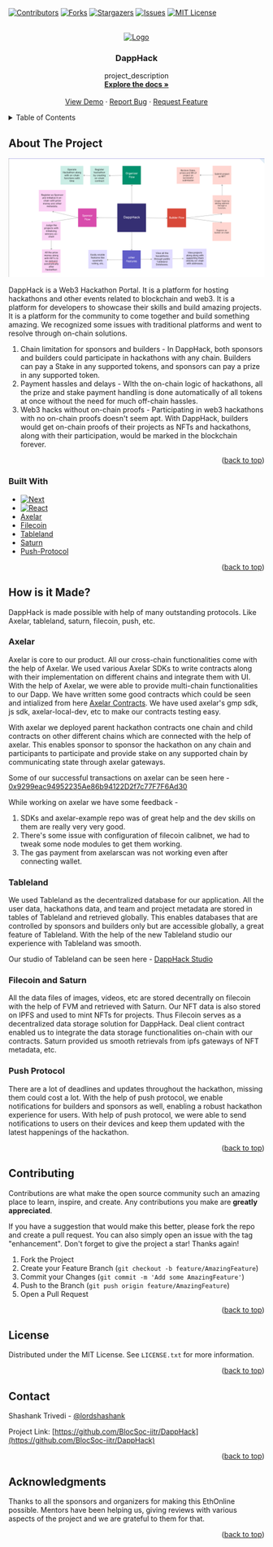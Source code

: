 <!-- Improved compatibility of back to top link: See: https://github.com/othneildrew/Best-README-Template/pull/73 -->

<a name="readme-top"></a>

<!--
*** Thanks for checking out the Best-README-Template. If you have a suggestion
*** that would make this better, please fork the repo and create a pull request
*** or simply open an issue with the tag "enhancement".
*** Don't forget to give the project a star!
*** Thanks again! Now go create something AMAZING! :D
-->

<!-- PROJECT SHIELDS -->
<!--
*** I'm using markdown "reference style" links for readability.
*** Reference links are enclosed in brackets [ ] instead of parentheses ( ).
*** See the bottom of this document for the declaration of the reference variables
*** for contributors-url, forks-url, etc. This is an optional, concise syntax you may use.
*** https://www.markdownguide.org/basic-syntax/#reference-style-links
-->

[![Contributors][contributors-shield]][contributors-url]
[![Forks][forks-shield]][forks-url]
[![Stargazers][stars-shield]][stars-url]
[![Issues][issues-shield]][issues-url]
[![MIT License][license-shield]][license-url]

<!-- PROJECT LOGO -->
<br />
<div align="center">
  <a href="https://github.com/BlocSoc-iitr/DappHack">
    <img src="frontent/public/hackathon.jpeg" alt="Logo" width="80" height="80">
  </a>

<h3 align="center">DappHack</h3>

  <p align="center">
    project_description
    <br />
    <a href="https://github.com/BlocSoc-iitr/DappHack"><strong>Explore the docs »</strong></a>
    <br />
    <br />
    <a href="https://ethglobal.com/showcase/dapphack-4tjef">View Demo</a>
    ·
    <a href="https://github.com/BlocSoc-iitr/DappHack/issues">Report Bug</a>
    ·
    <a href="https://github.com/BlocSoc-iitr/DappHack/issues">Request Feature</a>
  </p>
</div>

<!-- TABLE OF CONTENTS -->
<details>
  <summary>Table of Contents</summary>
  <ol>
    <li>
      <a href="#about-the-project">About The Project</a>
      <ul>
        <li><a href="#built-with">Built With</a></li>
      </ul>
    </li>
    <li><a href="#How is it Made?">How is it made></a></li>
    <li><a href="#contributing">Contributing</a></li>
    <li><a href="#license">License</a></li>
    <li><a href="#contact">Contact</a></li>
    <li><a href="#acknowledgments">Acknowledgments</a></li>
  </ol>
</details>

<!-- ABOUT THE PROJECT -->

## About The Project

![Product Name Screen Shot][product-screenshot]

DappHack is a Web3 Hackathon Portal. It is a platform for hosting hackathons and other events related to blockchain and web3. It is a platform for developers to showcase their skills and build amazing projects. It is a platform for the community to come together and build something amazing.
We recognized some issues with traditional platforms and went to resolve through on-chain solutions.

1. Chain limitation for sponsors and builders - In DappHack, both sponsors and builders could participate in hackathons with any chain. Builders can pay a Stake in any supported tokens, and sponsors can pay a prize in any supported token.
2. Payment hassles and delays - WIth the on-chain logic of hackathons, all the prize and stake payment handling is done automatically of all tokens at once without the need for much off-chain hassles.
3. Web3 hacks without on-chain proofs - Participating in web3 hackathons with no on-chain proofs doesn't seem apt. With DappHack, builders would get on-chain proofs of their projects as NFTs and hackathons, along with their participation, would be marked in the blockchain forever.

<p align="right">(<a href="#readme-top">back to top</a>)</p>

### Built With

- [![Next][next.js]][next-url]
- [![React][react.js]][react-url]
- [Axelar]
- [Filecoin]
- [Tableland]
- [Saturn]
- [Push-Protocol]

<p align="right">(<a href="#readme-top">back to top</a>)</p>

<!-- USAGE EXAMPLES -->

## How is it Made?

DappHack is made possible with help of many outstanding protocols. Like Axelar, tableland, saturn, filecoin, push, etc.

### Axelar

Axelar is core to our product. All our cross-chain functionalities come with the help of Axelar. We used various Axelar SDKs to write contracts along with their implementation on different chains and integrate them with UI. With the help of Axelar, we were able to provide multi-chain functionalities to our Dapp. We have written some good contracts which could be seen and intialized from here [Axelar Contracts](https://github.com/BlocSoc-iitr/DappHack/tree/master/axelar-cross-chain). We have used axelar's gmp sdk, js sdk, axelar-local-dev, etc to make our contracts testing easy.

With axelar we deployed parent hackathon contracts one chain and child contracts on other different chains which are connected with the help of axelar. This enables sponsor to sponsor the hackathon on any chain and participants to participate and provide stake on any supported chain by communicating state through axelar gateways.

Some of our successful transactions on axelar can be seen here -
[0x9299eac94952235Ae86b94122D2f7c77F7F6Ad30](https://testnet.axelarscan.io/address/0x9299eac94952235Ae86b94122D2f7c77F7F6Ad30?tab=general_message_passing)

While working on axelar we have some feedback -

1. SDKs and axelar-example repo was of great help and the dev skills on them are really very very good.
2. There's some issue with configuration of filecoin calibnet, we had to tweak some node modules to get them working.
3. The gas payment from axelarscan was not working even after connecting wallet.

### Tableland

We used Tableland as the decentralized database for our application. All the user data, hackathons data, and team and project metadata are stored in tables of Tableland and retrieved globally. This enables databases that are controlled by sponsors and builders only but are accessible globally, a great feature of Tableland. With the help of the new Tableland studio our experience with Tableland was smooth.

Our studio of Tableland can be seen here - [DappHack Studio](https://studio.tableland.xyz/lordstudio/dapphack)

### Filecoin and Saturn

All the data files of images, videos, etc are stored decentrally on filecoin with the help of FVM and retrieved with Saturn. Our NFT data is also stored on IPFS and used to mint NFTs for projects. Thus Filecoin serves as a decentralized data storage solution for DappHack. Deal client contract enabled us to integrate the data storage functionalities on-chain with our contracts.
Saturn provided us smooth retrievals from ipfs gateways of NFT metadata, etc.

### Push Protocol

There are a lot of deadlines and updates throughout the hackathon, missing them could cost a lot. With the help of push protocol, we enable notifications for builders and sponsors as well, enabling a robust hackathon experience for users. With help of push protocol, we were able to send notifications to users on their devices and keep them updated with the latest happenings of the hackathon.

<p align="right">(<a href="#readme-top">back to top</a>)</p>

<!-- CONTRIBUTING -->

## Contributing

Contributions are what make the open source community such an amazing place to learn, inspire, and create. Any contributions you make are **greatly appreciated**.

If you have a suggestion that would make this better, please fork the repo and create a pull request. You can also simply open an issue with the tag "enhancement".
Don't forget to give the project a star! Thanks again!

1. Fork the Project
2. Create your Feature Branch (`git checkout -b feature/AmazingFeature`)
3. Commit your Changes (`git commit -m 'Add some AmazingFeature'`)
4. Push to the Branch (`git push origin feature/AmazingFeature`)
5. Open a Pull Request

<p align="right">(<a href="#readme-top">back to top</a>)</p>

<!-- LICENSE -->

## License

Distributed under the MIT License. See `LICENSE.txt` for more information.

<p align="right">(<a href="#readme-top">back to top</a>)</p>

<!-- CONTACT -->

## Contact

Shashank Trivedi - [@lordshashank](https://twitter.com/0xLord_forever)

Project Link: [https://github.com/BlocSoc-iitr/DappHack](https://github.com/BlocSoc-iitr/DappHack)

<p align="right">(<a href="#readme-top">back to top</a>)</p>

<!-- ACKNOWLEDGMENTS -->

## Acknowledgments

Thanks to all the sponsors and organizers for making this EthOnline possible.
Mentors have been helping us, giving reviews with various aspects of the project and we are grateful to them for that.

<p align="right">(<a href="#readme-top">back to top</a>)</p>

<!-- MARKDOWN LINKS & IMAGES -->
<!-- https://www.markdownguide.org/basic-syntax/#reference-style-links -->

[contributors-shield]: https://img.shields.io/github/contributors/BlocSoc-iitr/DappHack.svg?style=for-the-badge
[contributors-url]: https://github.com/BlocSoc-iitr/DappHack/graphs/contributors
[forks-shield]: https://img.shields.io/github/forks/BlocSoc-iitr/DappHack.svg?style=for-the-badge
[forks-url]: https://github.com/BlocSoc-iitr/DappHack/network/members
[stars-shield]: https://img.shields.io/github/stars/BlocSoc-iitr/DappHack.svg?style=for-the-badge
[stars-url]: https://github.com/BlocSoc-iitr/DappHack/stargazers
[issues-shield]: https://img.shields.io/github/issues/BlocSoc-iitr/DappHack.svg?style=for-the-badge
[issues-url]: https://github.com/BlocSoc-iitr/DappHack/issues
[license-shield]: https://img.shields.io/github/license/BlocSoc-iitr/DappHack.svg?style=for-the-badge
[license-url]: https://github.com/BlocSoc-iitr/DappHack/blob/master/LICENSE.txt
[linkedin-shield]: https://img.shields.io/badge/-LinkedIn-black.svg?style=for-the-badge&logo=linkedin&colorB=555
[linkedin-url]: https://linkedin.com/in/linkedin_username
[product-screenshot]: ./frontend/public/image.png
[next.js]: https://img.shields.io/badge/next.js-000000?style=for-the-badge&logo=nextdotjs&logoColor=white
[next-url]: https://nextjs.org/
[react.js]: https://img.shields.io/badge/React-20232A?style=for-the-badge&logo=react&logoColor=61DAFB
[react-url]: https://reactjs.org/
[vue.js]: https://img.shields.io/badge/Vue.js-35495E?style=for-the-badge&logo=vuedotjs&logoColor=4FC08D
[vue-url]: https://vuejs.org/
[angular.io]: https://img.shields.io/badge/Angular-DD0031?style=for-the-badge&logo=angular&logoColor=white
[angular-url]: https://angular.io/
[svelte.dev]: https://img.shields.io/badge/Svelte-4A4A55?style=for-the-badge&logo=svelte&logoColor=FF3E00
[svelte-url]: https://svelte.dev/
[laravel.com]: https://img.shields.io/badge/Laravel-FF2D20?style=for-the-badge&logo=laravel&logoColor=white
[laravel-url]: https://laravel.com
[bootstrap.com]: https://img.shields.io/badge/Bootstrap-563D7C?style=for-the-badge&logo=bootstrap&logoColor=white
[bootstrap-url]: https://getbootstrap.com
[jquery.com]: https://img.shields.io/badge/jQuery-0769AD?style=for-the-badge&logo=jquery&logoColor=white
[jquery-url]: https://jquery.com
[Filecoin]: https://filecoin.io/
[Lighthouse]: https://www.lighthouse.storage/
[Tableland]: https://tableland.xyz/
[Push-Protocol]: https://push.org/
[Beryx]: https://www.brex.com/product/api
[Saturn]: https://saturn.tech/
[Axelar]: https://axelar.network/
